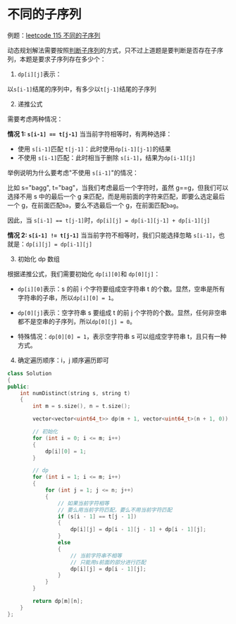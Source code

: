 # 不同的子序列

例题：[leetcode 115 不同的子序列](https://leetcode.cn/problems/distinct-subsequences/description/)

动态规划解法需要按照[判断子序列](../../Day38/判断子序列/)的方式，只不过上道题是要判断是否存在子序列，本题是要求子序列存在多少个：

1. `dp[i][j]`表示：

以`s[i-1]`结尾的序列中，有多少以`t[j-1]`结尾的子序列

2. 递推公式

需要考虑两种情况：

**情况 1: `s[i-1] == t[j-1]`**
当当前字符相等时，有两种选择：

- 使用 `s[i-1]`匹配 `t[j-1]`：此时使用`dp[i-1][j-1]`的结果
- 不使用 `s[i-1]`匹配：此时相当于删除 `s[i-1]`，结果为`dp[i-1][j]`

举例说明为什么要考虑"不使用 `s[i-1]`"的情况：

比如 s="bagg", t="bag"，当我们考虑最后一个字符时，虽然 g==g，但我们可以选择不用 s 中的最后一个 g 来匹配，而是用前面的字符来匹配，即要么选定最后一个 g，在前面匹配`ba`，要么不选最后一个 g，在前面匹配`bag`。

因此，当 `s[i-1] == t[j-1]`时，`dp[i][j] = dp[i-1][j-1] + dp[i-1][j]`

**情况 2: `s[i-1] != t[j-1]`**
当当前字符不相等时，我们只能选择忽略 `s[i-1]`，也就是：`dp[i][j] = dp[i-1][j]`

3. 初始化 dp 数组

根据递推公式，我们需要初始化 `dp[i][0]`和 `dp[0][j]`：

- `dp[i][0]`表示：s 的前 i 个字符要组成空字符串 t 的个数。显然，空串是所有字符串的子串，所以`dp[i][0] = 1`。

- `dp[0][j]`表示：空字符串 s 要组成 t 的前 j 个字符的个数。显然，任何非空串都不是空串的子序列，所以`dp[0][j] = 0`。

- 特殊情况：`dp[0][0] = 1`，表示空字符串 s 可以组成空字符串 t，且只有一种方式。

4. 确定遍历顺序：i，j 顺序遍历即可

```cpp
class Solution
{
public:
    int numDistinct(string s, string t)
    {
        int m = s.size(), n = t.size();

        vector<vector<uint64_t>> dp(m + 1, vector<uint64_t>(n + 1, 0));

        // 初始化
        for (int i = 0; i <= m; i++)
        {
            dp[i][0] = 1;
        }

        // dp
        for (int i = 1; i <= m; i++)
        {
            for (int j = 1; j <= n; j++)
            {
                // 如果当前字符相等
                // 要么用当前字符匹配，要么不用当前字符匹配
                if (s[i - 1] == t[j - 1])
                {
                    dp[i][j] = dp[i - 1][j - 1] + dp[i - 1][j];
                }
                else
                {
                    // 当前字符串不相等
                    // 只能用s前面的部分进行匹配
                    dp[i][j] = dp[i - 1][j];
                }
            }
        }

        return dp[m][n];
    }
};
```
